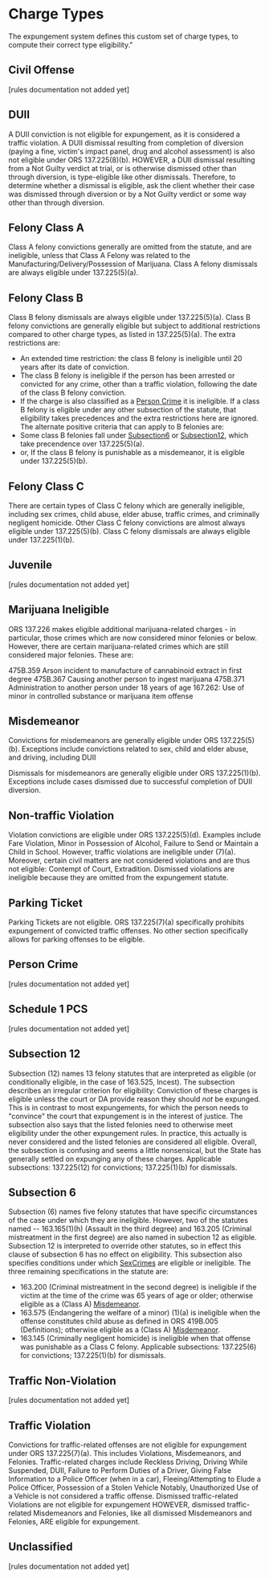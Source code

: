 # Charge Types
The expungement system defines this custom set of charge types, to compute their correct type eligibility."
## Civil Offense
\[rules documentation not added yet\]

## DUII
A DUII conviction is not eligible for expungement, as it is considered a traffic violation.
A DUII dismissal resulting from completion of diversion (paying a fine, victim's impact panel, drug and alcohol assessment) is also not eligible under ORS 137.225(8)(b).
HOWEVER, a DUII dismissal resulting from a Not Guilty verdict at trial, or is otherwise dismissed other than through diversion, is type-eligible like other dismissals.
Therefore, to determine whether a dismissal is eligible, ask the client whether their case was dismissed through diversion or by a Not Guilty verdict or some way other than through diversion.


## Felony Class A
Class A felony convictions generally are omitted from the statute, and are ineligible, unless that Class A Felony was related to the Manufacturing/Delivery/Possession of Marijuana.
Class A felony dismissals are always eligible under 137.225(5)(a).


## Felony Class B
Class B felony dismissals are always eligible under 137.225(5)(a).
Class B felony convictions are generally eligible but subject to additional restrictions compared to other charge types, as listed in 137.225(5)(a).
The extra restrictions are:
 * An extended time restriction: the class B felony is ineligible until 20 years after its date of conviction.
 * The class B felony is ineligible if the person has been arrested or convicted for any crime, other than a traffic violation, following the date of the class B felony conviction.
 * If the charge is also classified as a [Person Crime](manual/charge-types#personcrime) it is ineligible.
If a class B felony is eligible under any other subsection of the statute, that eligibility takes precedences and the extra restrictions here are ignored. The alternate positive criteria that can apply to B felonies are:
 * Some class B felonies fall under [Subsection6](#Subsection6) or [Subsection12](#Subsection12), which take precendence over 137.225(5)(a).
 * or, If the class B felony is punishable as a misdemeanor, it is eligible under 137.225(5)(b).

## Felony Class C
There are certain types of Class C felony which are generally ineligible, including sex crimes, child
abuse, elder abuse, traffic crimes, and criminally negligent homicide. Other Class C felony convictions are almost
always eligible under 137.225(5)(b).
Class C felony dismissals are always eligible under 137.225(1)(b).

## Juvenile
\[rules documentation not added yet\]

## Marijuana Ineligible
ORS 137.226 makes eligible additional marijuana-related charges - in particular, those crimes which are now considered minor felonies or below. However, there are certain marijuana-related crimes which are still considered major felonies. These are:

475B.359 Arson incident to manufacture of cannabinoid extract in first degree
475B.367 Causing another person to ingest marijuana
475B.371 Administration to another person under 18 years of age
167.262: Use of minor in controlled substance or marijuana item offense

## Misdemeanor
Convictions for misdemeanors are generally eligible under ORS 137.225(5)(b).
Exceptions include convictions related to sex, child and elder abuse, and driving, including DUII

Dismissals for misdemeanors are generally eligible under ORS 137.225(1)(b). Exceptions include cases dismissed due to successful completion of DUII diversion.

## Non-traffic Violation
Violation convictions are eligible under ORS 137.225(5)(d).
Examples include Fare Violation, Minor in Possession of Alcohol, Failure to Send or Maintain a Child in School.
However, traffic violations are ineligible under (7)(a).
Moreover, certain civil matters are not considered violations and are thus not eligible: Contempt of Court, Extradition.
Dismissed violations are ineligible because they are omitted from the expungement statute.

## Parking Ticket
Parking Tickets are not eligible. ORS 137.225(7)(a) specifically prohibits expungement of convicted traffic offenses. No other section specifically allows for parking offenses to be eligible.

## Person Crime
\[rules documentation not added yet\]

## Schedule 1 PCS
\[rules documentation not added yet\]

## Subsection 12
Subsection (12) names 13 felony statutes that are interpreted as eligible (or conditionally eligible, in the case of 163.525, Incest).
The subsection describes an irregular criterion for eligibility: Conviction of these charges is eligible unless the court or DA provide reason they should *not* be expunged. This is in contrast to most expungements, for which the person needs to "convince" the court that expungement is in the interest of justice.
The subsection also says that the listed felonies need to otherwise meet eligibility under the other expungement rules. In practice, this actually is never considered and the listed felonies are considered all eligible. Overall, the subsection is confusing and seems a little nonsensical, but the State has generally settled on expunging any of these charges.
Applicable subsections: 137.225(12) for convictions; 137.225(1)(b) for dismissals.

## Subsection 6
Subsection (6) names five felony statutes that have specific circumstances of the case under which they are ineligible.
However, two of the statutes named -- 163.165(1)(h) (Assault in the third degree) and 163.205 (Criminal mistreatment in the first degree) are also named in subection 12 as eligible. Subsection 12 is interpreted to override other statutes, so in effect this clause of subsection 6 has no effect on eligibility.
This subsection also specifies conditions under which [SexCrimes](#SexCrime) are eligible or ineligible.
The three remaining specifications in the statute are:
 * 163.200 (Criminal mistreatment in the second degree) is ineligible if the victim at the time of the crime was 65 years of age or older; otherwise eligible as a (Class A) [Misdemeanor](#Misdemeanor).
 * 163.575 (Endangering the welfare of a minor) (1)(a) is ineligible when the offense constitutes child abuse as defined in ORS 419B.005 (Definitions); otherwise eligible as a (Class A) [Misdemeanor](#Misdemeanor).
 * 163.145 (Criminally negligent homicide) is ineligible when that offense was punishable as a Class C felony.
Applicable subsections: 137.225(6) for convictions; 137.225(1)(b) for dismissals.

## Traffic Non-Violation
\[rules documentation not added yet\]

## Traffic Violation
Convictions for traffic-related offenses are not eligible for expungement under ORS 137.225(7)(a). This includes Violations, Misdemeanors, and Felonies. Traffic-related charges include Reckless Driving, Driving While Suspended, DUII, Failure to Perform Duties of a Driver, Giving False Information to a Police Officer (when in a car), Fleeing/Attempting to Elude a Police Officer, Possession of a Stolen Vehicle
Notably, Unauthorized Use of a Vehicle is not considered a traffic offense.
Dismissed traffic-related Violations are not eligible for expungement
HOWEVER, dismissed traffic-related Misdemeanors and Felonies, like all dismissed Misdemeanors and Felonies, ARE eligible for expungement.

## Unclassified
\[rules documentation not added yet\]
